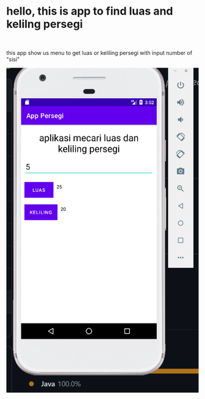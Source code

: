 <h1>hello, this is app to find luas and kelilng persegi</h1>
<br>
<p> this app show us menu to get luas or keliling persegi with input number of "sisi"</p>
<img src="https://github.com/suandedev/android-app-persegi/blob/main/Screenshot%20(319).png?raw=true" alt="result">
